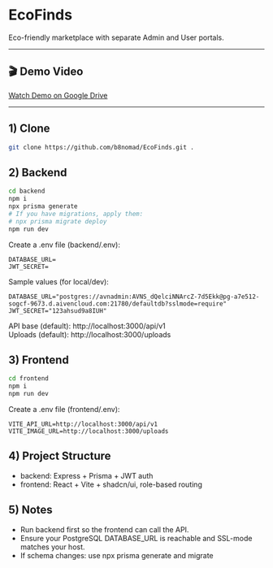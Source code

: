 # EcoFinds

Eco-friendly marketplace with separate Admin and User portals.

---

## 🎬 Demo Video

[Watch Demo on Google Drive](https://drive.google.com/drive/folders/1iariNlIyvmc70WL5WWqYN5GUl9XtZXd2?usp=drive_link)

---

## 1) Clone

```bash
git clone https://github.com/b8nomad/EcoFinds.git .
```

## 2) Backend

```bash
cd backend
npm i
npx prisma generate
# If you have migrations, apply them:
# npx prisma migrate deploy
npm run dev
```

Create a .env file (backend/.env):

```env
DATABASE_URL=
JWT_SECRET=
```

Sample values (for local/dev):

```env
DATABASE_URL="postgres://avnadmin:AVNS_dQelciNNArcZ-7d5Ekk@pg-a7e512-sogcf-9673.d.aivencloud.com:21780/defaultdb?sslmode=require"
JWT_SECRET="123ahsud9a8IUH"
```

API base (default): http://localhost:3000/api/v1  
Uploads (default): http://localhost:3000/uploads

## 3) Frontend

```bash
cd frontend
npm i
npm run dev
```

Create a .env file (frontend/.env):

```env
VITE_API_URL=http://localhost:3000/api/v1
VITE_IMAGE_URL=http://localhost:3000/uploads
```

## 4) Project Structure

- backend: Express + Prisma + JWT auth
- frontend: React + Vite + shadcn/ui, role-based routing

## 5) Notes

- Run backend first so the frontend can call the API.
- Ensure your PostgreSQL DATABASE_URL is reachable and SSL-mode matches your host.
- If schema changes: use npx prisma generate and migrate